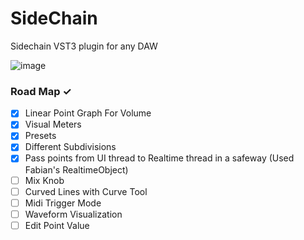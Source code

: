 # SideChain

Sidechain VST3 plugin for any DAW

![image](https://github.com/sethclim/SideChain/assets/56656904/6d5b6dcb-6802-4dd8-af7e-51cee0da4802)

### Road Map ✓

-   [x] Linear Point Graph For Volume
-   [x] Visual Meters
-   [x] Presets
-   [x] Different Subdivisions
-   [x] Pass points from UI thread to Realtime thread in a safeway (Used Fabian's RealtimeObject)
-   [ ] Mix Knob
-   [ ] Curved Lines with Curve Tool
-   [ ] Midi Trigger Mode
-   [ ] Waveform Visualization
-   [ ] Edit Point Value
